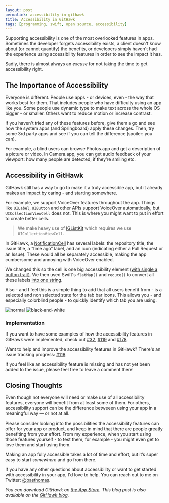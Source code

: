 ```yaml
---
layout: post
permalink: accessibility-in-githawk
title: Accessibility in GitHawk
tags: [programming, swift, open source, accessibility]
---
```


Supporting accessibility is one of the most overlooked features in apps. Sometimes the developer forgets accessibility exists, a client doesn't know about (or cannot quantify) the benefits, or developers simply haven't had the experience using accessibility features in order to see the impact it has.

Sadly, there is almost always an _excuse_ for not taking the time to get accessibility right.

<!--more-->

## The Importance of Accessibility 

Everyone is different. People use apps - or devices, even - the way that works best for them. That includes people who have difficulty using an app like you. Some people use dynamic type to make text across the whole OS bigger - or smaller. Others want to reduce motion or increase contrast.

If you haven't tried any of these features before, give them a go and see how the system apps (and Springboard) apply these changes. Then, try some 3rd party apps and see if you can tell the difference (spoiler: you can).

For example, a blind users can browse Photos.app and get a description of a picture or video. In Camera.app, you can get audio feedback of your viewport: how many people are detected, if they’re smiling etc.

## Accessibility in GitHawk 

GitHawk still has a way to go to make it a truly accessible app, but it already makes an impact by caring - and starting somewhere.

For example, we support VoiceOver features throughout the app. Things like `UILabel`, `UIButton` and other APIs support VoiceOver automatically, but `UICollectionViewCell` does not. This is where you might want to put in effort to create better cells.

> We make heavy use of [IGListKit](https://github.com/Instagram/IGListKit) which requires we use `UICollectionViewCell`.

In GitHawk, a [NotificationCell](https://github.com/rnystrom/GitHawk/blob/master/Classes/Notifications/NotificationCell.swift) has several labels: the repository title, the issue title, a “time ago” label, and an icon (indicating either a Pull Request or an Issue). These would all be separately accessible, making the app cumbersome and annoying with VoiceOver enabled.

We changed this so the cell is one big accessibility element [(with single a button trait)](https://github.com/rnystrom/GitHawk/blob/master/Classes/Notifications/NotificationCell.swift#L28). We then used Swift's `flatMap()` and `reduce()` to convert all these labels [into one string](https://github.com/rnystrom/GitHawk/blob/master/Classes/Notifications/NotificationCell.swift#L104-L107).

Also - and I feel this is a simple thing to add that all users benefit from - is a selected and non selected state for the tab bar icons. This allows you - and especially colorblind people - to quickly identify which tab you are using.

![normal](https://user-images.githubusercontent.com/4190298/30873103-6acb2ba8-a2ec-11e7-85e7-7d9ec68c048c.jpeg)
![black-and-white](https://user-images.githubusercontent.com/4190298/30873105-6bf75164-a2ec-11e7-98a4-112786abc7bc.jpeg)

### Implementation

If you want to have some examples of how the accessibility features in GitHawk were implemented, check out [#32](https://github.com/rnystrom/GitHawk/pull/32), [#119](https://github.com/rnystrom/GitHawk/pull/119) and [#178](https://github.com/rnystrom/GitHawk/pull/178). 

Want to help and improve the accessibility features in GitHawk? There's an issue tracking progress: [#118](https://github.com/rnystrom/GitHawk/issues/118). 

If you feel like an accessibility feature is missing and has not yet been added to the issue, please feel free to leave a comment there!

## Closing Thoughts

Even though not everyone will need or make use of all accessibility features, everyone will benefit from at least some of them. For others, accessibility support can be the difference betweeen using your app in a meaningful way — or not at all.

Please consider looking into the possibilities the accessibility features can offer for your app or product, and keep in mind that there are people greatly benefiting from your effort. From my experience, when you start using those features yourself - to test them, for example - you might even get to love them and start using them.

Making an app fully accessible takes a lot of time and effort, but it’s super easy to start *somewhere* and go from there.

If you have any other questions about accessibility or want to get started with accessibility in your app, I'd love to help. You can reach out to me on Twitter: [@basthomas](https://twitter.com/basthomas). 

*You can download GitHawk on [the App Store](https://itunes.apple.com/nl/app/githawk-for-github/id1252320249?l=en&mt=8
). This blog post is also available on the [GitHawk blog](http://blog.githawk.com/2017/09/26/Accessibility-in-GitHawk.html).*

